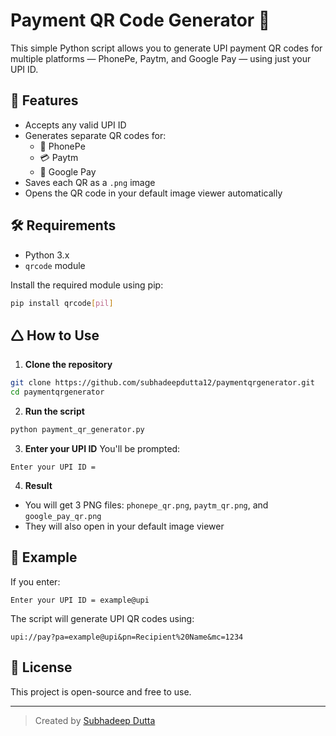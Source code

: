 # Payment QR Code Generator 🧾

This simple Python script allows you to generate UPI payment QR codes for multiple platforms — PhonePe, Paytm, and Google Pay — using just your UPI ID.

## 🚀 Features

- Accepts any valid UPI ID
- Generates separate QR codes for:
  - 📱 PhonePe
  - 💳 Paytm
  - 🏦 Google Pay
- Saves each QR as a `.png` image
- Opens the QR code in your default image viewer automatically

## 🛠 Requirements

- Python 3.x
- `qrcode` module

Install the required module using pip:
```bash
pip install qrcode[pil]
```

## 🛆 How to Use

1. **Clone the repository**
```bash
git clone https://github.com/subhadeepdutta12/paymentqrgenerator.git
cd paymentqrgenerator
```

2. **Run the script**
```bash
python payment_qr_generator.py
```

3. **Enter your UPI ID**
You'll be prompted:
```
Enter your UPI ID =
```

4. **Result**
- You will get 3 PNG files: `phonepe_qr.png`, `paytm_qr.png`, and `google_pay_qr.png`
- They will also open in your default image viewer

## 📝 Example

If you enter:
```
Enter your UPI ID = example@upi
```

The script will generate UPI QR codes using:
```
upi://pay?pa=example@upi&pn=Recipient%20Name&mc=1234
```

## 📄 License

This project is open-source and free to use.

---

> Created by [Subhadeep Dutta](https://github.com/subhadeepdutta12)

